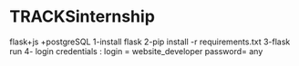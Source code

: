 # TRACKSinternship
flask+js +postgreSQL
1-install flask
2-pip install -r requirements.txt
3-flask run 
4- login credentials : login = website_developer
                       password= any 
